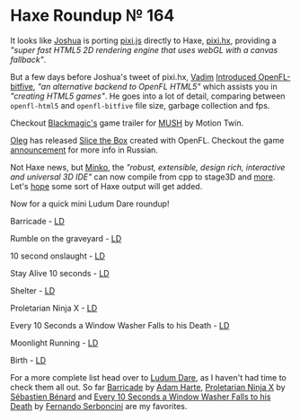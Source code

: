 [_template]: roundup.html
# Haxe Roundup № 164

It looks like [Joshua][link 1] is porting [pixi.js][link 2] directly to Haxe, [pixi.hx][link 3], providing a *"super fast HTML5 2D rendering engine that uses webGL with a canvas fallback"*.

But a few days before Joshua's tweet of pixi.hx, [Vadim][link 4] [Introduced OpenFL-bitfive][link 5], *"an alternative backend to OpenFL HTML5"* which assists you in *"creating HTML5 games"*. He goes into a lot of detail, comparing between `openfl-html5` and `openfl-bitfive` file size, garbage collection and fps.

Checkout [Blackmagic's][link 6] game trailer for [MUSH][link 7] by Motion Twin.

[Oleg][link 8] has released [Slice the Box][link 9] created with OpenFL. Checkout the game [announcement][link 10] for more info in Russian.

Not Haxe news, but [Minko][link 11], the *"robust, extensible, design rich, interactive and universal 3D IDE"* can now compile from cpp to stage3D and [more][link 12]. Let's [hope][link 13] some sort of Haxe output will get added.

Now for a quick mini Ludum Dare roundup!

Barricade - [LD][link 14]

Rumble on the graveyard - [LD][link 15]

10 second onslaught - [LD][link 16]

Stay Alive 10 seconds - [LD][link 17]

Shelter - [LD][link 18]

Proletarian Ninja X - [LD][link 19]

Every 10 Seconds a Window Washer Falls to his Death - [LD][link 20]

Moonlight Running - [LD][link 21]

Birth - [LD][link 22]

For a more complete list head over to [Ludum Dare][link 23], as I haven't had time to check them all out. So far [Barricade][link 24] by [Adam Harte][link 25], [Proletarian Ninja X][link 26] by [Sébastien Bénard][link 27] and [Every 10 Seconds a Window Washer Falls to his Death][link 28] by [Fernando Serboncini][link 29] are my favorites.

[link 1]: https://twitter.com/singmajesty "Joshua"
[link 2]: https://github.com/GoodBoyDigital/pixi.js/ "pixi.js"
[link 3]: https://github.com/jgranick/pixi.hx "pixi.hx"
[link 4]: https://twitter.com/YellowAfterlife "Vadim"
[link 5]: http://yal.cc/introducing-openfl-bitfive/ "Introduced OpenFL-bitfive"
[link 6]: https://twitter.com/blackmagic_mt "Blackmagic&#8217;s"
[link 7]: http://mush.twinoid.com/ "MUSH"
[link 8]: https://twitter.com/qzix13 "Oleg"
[link 9]: https://play.google.com/store/apps/details?id=com.qzix13.slicethebox "Slice the Box"
[link 10]: http://flashgameblogs.ru/blog/release/1303.html "announcement"
[link 11]: http://minko.io/ "Minko"
[link 12]: http://minko.io/2013/08/26/announcing-minko-3-with-webgl-support/ "more"
[link 13]: https://twitter.com/damoebius/status/370915879166279681 "hope"
[link 14]: http://www.ludumdare.com/compo/ludum-dare-27/?action=preview&amp;uid=4760 "LD"
[link 15]: http://www.ludumdare.com/compo/ludum-dare-27/?action=preview&amp;uid=26159 "LD"
[link 16]: http://www.ludumdare.com/compo/ludum-dare-27/?action=preview&amp;uid=14535 "LD"
[link 17]: http://www.ludumdare.com/compo/ludum-dare-27/?action=preview&amp;uid=26972 "LD"
[link 18]: http://www.ludumdare.com/compo/ludum-dare-27/?action=preview&amp;uid=2393 "LD"
[link 19]: http://www.ludumdare.com/compo/ludum-dare-27/?action=preview&amp;uid=2982 "LD"
[link 20]: http://www.ludumdare.com/compo/ludum-dare-27/?action=preview&amp;uid=1893 "LD"
[link 21]: http://www.ludumdare.com/compo/ludum-dare-27/?action=preview&amp;uid=8497 "LD"
[link 22]: http://www.ludumdare.com/compo/ludum-dare-27/?action=preview&amp;uid=23957 "LD"
[link 23]: http://www.ludumdare.com/compo/ludum-dare-27/?action=preview&amp;q=haxe "Ludum Dare"
[link 24]: http://www.ludumdare.com/compo/ludum-dare-27/?action=preview&amp;uid=4760 "Barricade"
[link 25]: https://twitter.com/AdamHarte "Adam Harte"
[link 26]: http://www.ludumdare.com/compo/ludum-dare-27/?action=preview&amp;uid=2982 "Proletarian Ninja X"
[link 27]: https://twitter.com/deepnightfr "Sébastien Bénard"
[link 28]: http://www.ludumdare.com/compo/ludum-dare-27/?action=preview&amp;uid=1893 "Every 10 Seconds a Window Washer Falls to his Death"
[link 29]: https://twitter.com/fserb "Fernando Serboncini"

